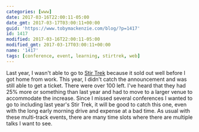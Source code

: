 ```yaml
---
categories: [www]
date: 2017-03-16T22:00:11-05:00
date_gmt: 2017-03-17T03:00:11+00:00
guid: 'https://www.tobymackenzie.com/blog/?p=1417'
id: 1417
modified: 2017-03-16T22:00:11-05:00
modified_gmt: 2017-03-17T03:00:11+00:00
name: '1417'
tags: [conference, event, learning, stirtrek, web]
---
```


Last year, I wasn't able to go to [Stir Trek](http://stirtrek.com/) because it sold out well before I got home from work.  This year, I didn't catch the announcement and was still able to get a ticket.  There were over 100 left.<!--more-->  I've heard that they had 25% more or something than last year and had to move to a larger venue to accommodate the increase.  Since I missed several conferences I wanted to go to including last year's Stir Trek, it will be good to catch this one, even with the long early morning drive and expense at a bad time.  As usual with these multi-track events, there are many time slots where there are multiple talks I want to see.
